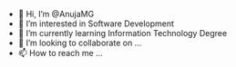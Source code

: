 - 👋 Hi, I’m @AnujaMG
- 👀 I’m interested in  Software Development  
- 🌱 I’m currently learning Information Technology Degree
- 💞️ I’m looking to collaborate on ...
- 📫 How to reach me ...

<!---
AnujaMG/AnujaMG is a ✨ special ✨ repository because its `README.md` (this file) appears on your GitHub profile.
You can click the Preview link to take a look at your changes.
--->
